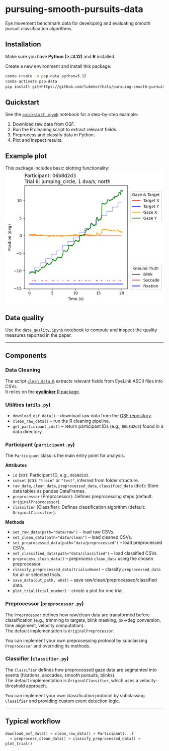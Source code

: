 # pursuing-smooth-pursuits-data
Eye movement benchmark data for developing and evaluating smooth pursuit classification algorithms. 

## Installation
Make sure you have **Python (>=3.12)** and **R** installed.

Create a new environment and install this package:
```bash
conda create -n psp-data python=3.12
conda activate psp-data
pip install git+https://github.com/lukekorthals/pursuing-smooth-pursuits-data
```

## Quickstart
See the [`quickstart.ipynb`](quickstart.ipynb) notebook for a step-by-step example:
1. Download raw data from OSF.
2. Run the R cleaning script to extract relevant fields.
3. Preprocess and classify data in Python.
4. Plot and inspect results.

## Example plot
This package includes basic plotting functionality:  
![example_plot.png](example_plot.png)

## Data quality
Use the [`data_quality.ipynb`](data_quality.ipynb) notebook to compute and inspect the quality measures reported in the paper.

---

## Components

### Data Cleaning
The script [`clean_data.R`](eyemovement_data/clean_data.R) extracts relevant fields from EyeLink ASCII files into CSVs.  
It relies on the [**eyelinker** R package](https://cran.r-project.org/package=eyelinker).

### Utilities (`utils.py`)
- `download_osf_data()` – download raw data from the [OSF repository](https://osf.io/zx7hc/).  
- `clean_raw_data()` – run the R cleaning pipeline.  
- `get_participant_ids()` – return participant IDs (e.g., `06b8d2d3`) found in a data directory.

### Participant (`participant.py`)
The `Participant` class is the main entry point for analysis.

**Attributes**
- `id` (str): Participant ID, e.g., `06b8d2d3`.  
- `subset` (str): `"train"` or `"test"`, inferred from folder structure.  
- `raw_data`, `clean_data`, `preprocessed_data`, `classified_data` (dict): Store data tables as pandas DataFrames.  
- `preprocessor` (Preprocessor): Defines preprocessing steps (default: `OriginalPreprocessor`).  
- `classifier` (Classifier): Defines classification algorithm (default: `OriginalClassifier`).  

**Methods**
- `set_raw_data(path="data/raw")` – load raw CSVs.  
- `set_clean_data(path="data/clean")` – load cleaned CSVs.  
- `set_preprocessed_data(path="data/preprocessed")` – load preprocessed CSVs.  
- `set_classified_data(path="data/classified")` – load classified CSVs.  
- `preprocess_clean_data()` – preprocess `clean_data` using the chosen preprocessor.  
- `classify_preprocessed_data(trials=None)` – classify `preprocessed_data` for all or selected trials.  
- `save_data(out_path, what)` – save raw/clean/preprocessed/classified data.  
- `plot_trial(trial_number)` – create a plot for one trial.

### Preprocessor (`preprocessor.py`)
The `Preprocessor` defines how raw/clean data are transformed before classification (e.g., trimming to targets, blink masking, px→deg conversion, time alignment, velocity computation).  
The default implementation is `OriginalPreprocessor`.  

You can implement your own preprocessing protocol by subclassing `Preprocessor` and overriding its methods.

### Classifier (`classifier.py`)
The `Classifier` defines how preprocessed gaze data are segmented into events (fixations, saccades, smooth pursuits, blinks).  
The default implementation is `OriginalClassifier`, which uses a velocity-threshold approach.  

You can implement your own classification protocol by subclassing `Classifier` and providing custom event detection logic.

---

## Typical workflow
```text
download_osf_data() → clean_raw_data() → Participant(...) 
  → preprocess_clean_data() → classify_preprocessed_data() → plot_trial()
```
